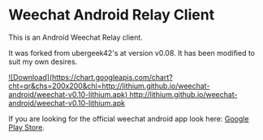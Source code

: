 Weechat Android Relay Client
==================================
This is an Android Weechat Relay client.

It was forked from ubergeek42's at version v0.08.
It has been modified to suit my own desires.

<a href="http://lithium.github.io/weechat-android/weechat-v0.10-lithium.apk">
![Download](https://chart.googleapis.com/chart?cht=qr&chs=200x200&chl=http://lithium.github.io/weechat-android/weechat-v0.10-lithium.apk)
http://lithium.github.io/weechat-android/weechat-v0.10-lithium.apk
</a>

If you are looking for the official weechat android app look here: [Google Play Store](https://play.google.com/store/apps/details?id=com.ubergeek42.WeechatAndroid).
